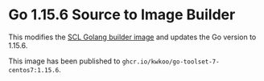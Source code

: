 # Go 1.15.6 Source to Image Builder

This modifies the [SCL Golang builder image](https://github.com/sclorg/golang-container/blob/master/1.10/Dockerfile) and updates the Go version to 1.15.6.

This image has been published to `ghcr.io/kwkoo/go-toolset-7-centos7:1.15.6`.